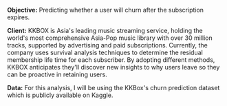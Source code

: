**Objective:** Predicting whether a user will churn after the subscription expires.

**Client:** KKBOX is Asia's leading music streaming service, holding the world's most comprehensive Asia-Pop music library with over 30 million tracks, supported by advertising and paid subscriptions. Currently, the company uses survival analysis techniques to determine the residual membership life time for each subscriber. By adopting different methods, KKBOX anticipates they'll discover new insights to why users leave so they can be proactive in retaining users.

**Data:** For this analysis, I will be using the KKBox's churn prediction dataset which is publicly available on Kaggle.

